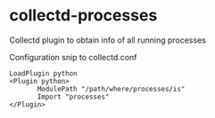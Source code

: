 collectd-processes
==================

Collectd plugin to obtain info of all running processes

Configuration snip to collectd.conf

```
LoadPlugin python
<Plugin python>
       ModulePath "/path/where/processes/is"
       Import "processes"
</Plugin>
```
